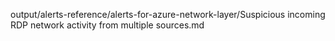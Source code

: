 output/alerts-reference/alerts-for-azure-network-layer/Suspicious incoming RDP network activity from multiple sources.md